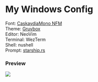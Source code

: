 # My Windows Config
Font: <a href='https://www.nerdfonts.com/font-downloads'> CaskaydiaMono NFM </a>\
Theme: <a href='https://github.com/morhetz/gruvbox'> Gruvbox </a>\
Editor: NeoVim\
Terminal: WezTerm\
Shell: nushell\
Prompt: <a href='https://starship.rs'>starship.rs</a>

### Preview
<img src='https://github.com/user-attachments/assets/2f850e0d-710c-48ca-869e-29a17dcc8d8b'>
